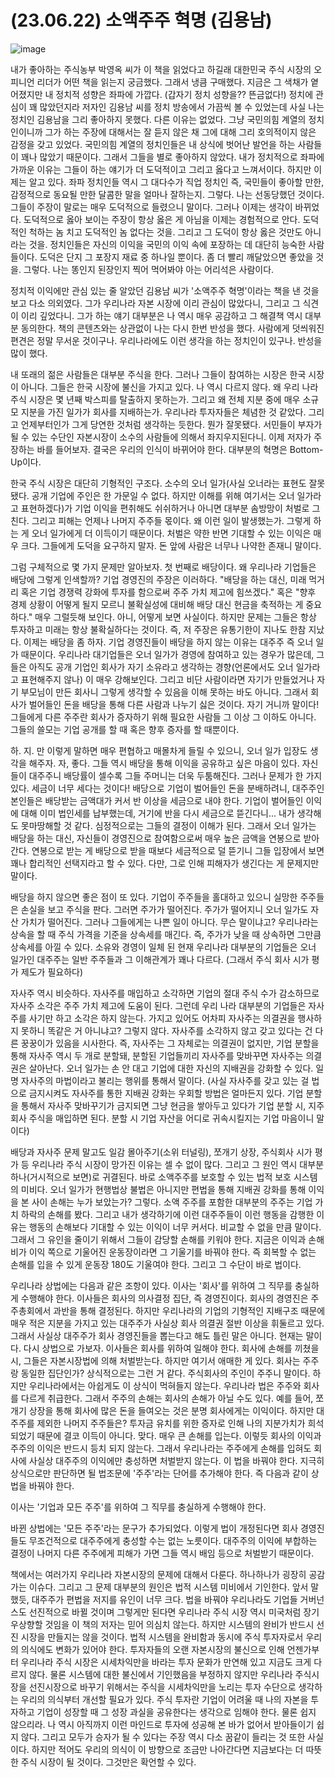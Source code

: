 # (23.06.22) 소액주주 혁명 (김용남)

![image](https://postfiles.pstatic.net/MjAyNTA0MDRfNjcg/MDAxNzQzNzc3MjM1MTUy.40mKSXSGjpil9lztEywAs4lGOwpDlp9oGp5iFEUZ5igg.2ng0limucygGixjUavc6By8cOxsrUJZO2TWSMvs3a1cg.PNG/image.png?type=w773)

내가 좋아하는 주식농부 박영옥 씨가 이 책을 읽었다고 하길래 대한민국 주식 시장의 오피니언 리더가 어떤 책을 읽는지 궁금했다. 그래서 냉큼 구매했다. 지금은 그 색채가 옅어졌지만 내 정치적 성향은 좌파에 가깝다. (갑자기 정치 성향을?? 뜬금없다!) 정치에 관심이 꽤 많았던지라 저자인 김용남 씨를 정치 방송에서 가끔씩 볼 수 있었는데 사실 나는 정치인 김용남을 그리 좋아하지 못했다. 다른 이유는 없었다. 그냥 국민의힘 계열의 정치인이니까 그가 하는 주장에 대해서는 잘 듣지 않은 채 그에 대해 그리 호의적이지 않은 감정을 갖고 있었다. 국민의힘 계열의 정치인들은 내 상식에 벗어난 발언을 하는 사람들이 꽤나 많았기 때문이다. 그래서 그들을 별로 좋아하지 않았다. 내가 정치적으로 좌파에 가까운 이유는 그들이 하는 얘기가 더 도덕적이고 그리고 옳다고 느껴서이다. 하지만 이제는 알고 있다. 좌파 정치인들 역시 그 대다수가 직업 정치인 즉, 국민들이 좋아할 만한, 감정적으로 동요될 만한 달콤한 말을 얼마나 잘하는지. 그렇다. 나는 선동당했던 것이다. 그들이 주장이 말로는 매우 도덕적으로 들렸으니 말이다. 그러나 이제는 생각이 바뀌었다. 도덕적으로 옳아 보이는 주장이 항상 옳은 게 아님을 이제는 경험적으로 안다. 도덕적인 척하는 놈 치고 도덕적인 놈 없다는 것을. 그리고 그 도덕이 항상 옳은 것만도 아니라는 것을. 정치인들은 자신의 이익을 국민의 이익 속에 포장하는 데 대단히 능숙한 사람들이다. 도덕은 단지 그 포장지 재료 중 하나일 뿐이다. 좀 더 빨리 깨달았으면 좋았을 것을. 그렇다. 나는 똥인지 된장인지 찍어 먹어봐야 아는 어리석은 사람이다.

 

정치적 이익에만 관심 있는 줄 알았던 김용남 씨가 \'소액주주 혁명\'이라는 책을 낸 것을 보고 다소 의외였다. 그가 우리나라 자본 시장에 이리 관심이 많았다니, 그리고 그 식견이 이리 깊었다니. 그가 하는 얘기 대부분은 나 역시 매우 공감하고 그 해결책 역시 대부분 동의한다. 책의 콘텐츠와는 상관없이 나는 다시 한번 반성을 했다. 사람에게 덧씌워진 편견은 정말 무서운 것이구나. 우리나라에도 이런 생각을 하는 정치인이 있구나. 반성을 많이 했다. 

 

내 또래의 젊은 사람들은 대부분 주식을 한다. 그러나 그들이 참여하는 시장은 한국 시장이 아니다. 그들은 한국 시장에 불신을 가지고 있다. 나 역시 다르지 않다. 왜 우리 나라 주식 시장은 몇 년째 박스피를 탈출하지 못하는가. 그리고 왜 전체 지분 중에 매우 소규모 지분을 가진 일가가 회사를 지배하는가. 우리나라 투자자들은 체념한 것 같았다. 그리고 언제부터인가 그게 당연한 것처럼 생각하는 듯한다. 뭔가 잘못됐다. 서민들이 부자가 될 수 있는 수단인 자본시장이 소수의 사람들에 의해서 좌지우지된다니. 이제 저자가 주장하는 바를 들어보자. 결국은 우리의 인식이 바뀌어야 한다. 대부분의 혁명은 Bottom-Up이다.

 

한국 주식 시장은 대단히 기형적인 구조다. 소수의 오너 일가(사실 오너라는 표현도 잘못됐다. 공개 기업에 주인은 한 가문일 수 없다. 하지만 이해를 위해 여기서는 오너 일가라고 표현하겠다)가 기업 이익을 편취해도 쉬쉬하거나 아니면 대부분 솜방망이 처벌로 그친다. 그리고 피해는 언제나 나머지 주주들 몫이다. 왜 이런 일이 발생했는가. 그렇게 하는 게 오너 일가에게 더 이득이기 때문이다. 처벌은 약한 반면 기대할 수 있는 이익은 매우 크다. 그들에게 도덕을 요구하지 말자. 돈 앞에 사람은 너무나 나약한 존재니 말이다.

 

그럼 구체적으로 몇 가지 문제만 알아보자. 첫 번째로 배당이다. 왜 우리나라 기업들은 배당에 그렇게 인색할까? 기업 경영진의 주장은 이러하다. \"배당을 하는 대신, 미래 먹거리 혹은 기업 경쟁력 강화에 투자를 함으로써 주주 가치 제고에 힘쓰겠다.\" 혹은 \"향후 경제 상황이 어떻게 될지 모르니 불확실성에 대비해 배당 대신 현금을 축적하는 게 중요하다.\" 매우 그럴듯해 보인다. 아니, 어떻게 보면 사실이다. 하지만 문제는 그들은 항상 투자하고 미래는 항상 불확실하다는 것이다. 즉, 저 주장은 유통기한이 지나도 한참 지났다. 이제는 배당을 좀 하자. 기업 경영진들이 배당을 하지 않는 이유는 대주주 즉 오너 일가 때문이다. 우리나라 대기업들은 오너 일가가 경영에 참여하고 있는 경우가 많은데, 그들은 아직도 공개 기업인 회사가 자기 소유라고 생각하는 경향(언론에서도 오너 일가라고 표현해주지 않나) 이 매우 강해보인다. 그리고 비단 사람이라면 자기가 만들었거나 자기 부모님이 만든 회사니 그렇게 생각할 수 있음을 이해 못하는 바도 아니다. 그래서 회사가 벌어들인 돈을 배당을 통해 다른 사람과 나누기 싫은 것이다. 자기 거니까 말이다! 그들에게 다른 주주란 회사가 증자하기 위해 필요한 사람들 그 이상 그 이하도 아니다. 그들의 쓸모는 기업 공개를 할 때 혹은 향후 증자를 할 때뿐이다.

 

하. 지. 만 이렇게 말하면 매우 편협하고 매몰차게 들릴 수 있으니, 오너 일가 입장도 생각을 해주자. 자, 좋다. 그들 역시 배당을 통해 이익을 공유하고 싶은 마음이 있다. 자신들이 대주주니 배당률이 셀수록 그들 주머니는 더욱 두툼해진다. 그러나 문제가 한 가지 있다. 세금이 너무 세다는 것이다! 배당으로 기업이 벌어들인 돈을 분배하려니, 대주주인 본인들은 배당받는 금액대가 커서 반 이상을 세금으로 내야 한다. 기업이 벌어들인 이익에 대해 이미 법인세를 납부했는데, 거기에 반을 다시 세금으로 뜯긴다니... 내가 생각해도 못마땅해할 것 같다. 심정적으로는 그들의 결정이 이해가 된다. 그래서 오너 일가는 배당을 하는 대신, 자신들이 경영진으로 참여함으로써 매우 높은 금액을 연봉으로 받아간다. 연봉으로 받는 게 배당으로 받을 때보다 세금적으로 덜 뜯기니 그들 입장에서 보면 꽤나 합리적인 선택지라고 할 수 있다. 다만, 그로 인해 피해자가 생긴다는 게 문제지만 말이다.

 

배당을 하지 않으면 좋은 점이 또 있다. 기업이 주주들을 홀대하고 있으니 실망한 주주들은 손실을 보고 주식을 판다. 그러면 주가가 떨어진다. 주가가 떨어지니 오너 일가도 자산 가치가 떨어진다. 그러나 그들에게는 나쁜 일이 아니다. 무슨 말이냐고? 우리나라는 상속을 할 때 주식 가격을 기준을 상속세를 매긴다. 즉, 주가가 낮을 때 상속하면 그만큼 상속세를 아낄 수 있다. 소유와 경영이 일체 된 현재 우리나라 대부분의 기업들은 오너 일가인 대주주는 일반 주주들과 그 이해관계가 꽤나 다르다. (그래서 주식 회사 시가 평가 제도가 필요하다)

 

자사주 역시 비슷하다. 자사주를 매입하고 소각하면 기업의 절대 주식 수가 감소하므로 자사주 소각은 주주 가치 제고에 도움이 된다. 그런데 우리 나라 대부분의 기업들은 자사주를 사기만 하고 소각은 하지 않는다. 가지고 있어도 어차피 자사주는 의결권을 행사하지 못하니 똑같은 거 아니냐고? 그렇지 않다. 자사주를 소각하지 않고 갖고 있다는 건 다른 꿍꿍이가 있음을 시사한다. 즉, 자사주는 그 자체로는 의결권이 없지만, 기업 분할을 통해 자사주 역시 두 개로 분할돼, 분할된 기업들끼리 자사주를 맞바꾸면 자사주는 의결권은 살아난다. 오너 일가는 손 안 대고 기업에 대한 자신의 지배권을 강화할 수 있다. 일명 자사주의 마법이라고 불리는 행위를 통해서 말이다. (사실 자사주를 갖고 있는 걸 법으로 금지시켜도 자사주를 통한 지배권 강화는 우회할 방법은 얼마든지 있다. 기업 분할을 통해서 자사주 맞바꾸기가 금지되면 그냥 현금을 쌓아두고 있다가 기업 분할 시, 지주 회사 주식을 매입하면 된다. 분할 시 기업 자산을 어디로 귀속시킬지는 기업 마음이니 말이다)

 

배당과 자사주 문제 말고도 일감 몰아주기(소위 터널링), 쪼개기 상장, 주식회사 시가 평가 등 우리나라 주식 시장이 망가진 이유는 셀 수 없이 많다. 그리고 그 원인 역시 대부분 하나(거시적으로 보면)로 귀결된다. 바로 소액주주를 보호할 수 있는 법적 보호 시스템의 미비다. 오너 일가가 현행법상 불법은 아니지만 편법을 통해 지배권 강화를 통해 이익을 본 사이 손해는 누가 보았는가? 그렇다. 소액 주주를 포함한 대부분의 주주는 기업 가치 하락의 손해를 봤다. 그리고 내가 생각하기에 이런 대주주들이 이런 행동을 감행한 이유는 행동의 손해보다 기대할 수 있는 이익이 너무 커서다. 비교할 수 없을 만큼 말이다. 그래서 그 유인을 줄이기 위해서 그들이 감당할 손해를 키워야 한다. 지금은 이익과 손해비가 이익 쪽으로 기울어진 운동장이라면 그 기울기를 바꿔야 한다. 즉 회복할 수 없는 손해를 입을 수 있게 운동장 180도 기울여야 한다. 그리고 그 수단이 바로 법이다.

 

우리나라 상법에는 다음과 같은 조항이 있다. 이사는 \'회사\'를 위하여 그 직무를 충실하게 수행해야 한다. 이사들은 회사의 의사결정 집단, 즉 경영진이다. 회사의 경영진은 주주총회에서 과반을 통해 결정된다. 하지만 우리나라의 기업의 기형적인 지배구조 때문에 매우 적은 지분을 가지고 있는 대주주가 사실상 회사 의결권 절반 이상을 휘둘르고 있다. 그래서 사실상 대주주가 회사 경영진들을 뽑는다고 해도 틀린 말은 아니다. 현재는 말이다. 다시 상법으로 가보자. 이사들은 회사를 위하여 일해야 한다. 회사에 손해를 끼쳤을 시, 그들은 자본시장법에 의해 처벌받는다. 하지만 여기서 애매한 게 있다. 회사는 주주랑 동일한 집단인가? 상식적으로는 그런 거 같다. 주식회사의 주인이 주주니 말이다. 하지만 우리나라에서는 아쉽게도 이 상식이 먹혀들지 않는다. 우리나라 법은 주주와 회사를 다르게 취급한다. 그래서 주주의 손해는 회사의 손해가 아닐 수도 있다. 예를 들어, 쪼개기 상장을 통해 회사에 많은 돈을 들여오는 것은 분명 회사에게는 이익이다. 하지만 대주주를 제외한 나머지 주주들은? 투자금 유치를 위한 증자로 인해 나의 지분가치가 희석되었기 때문에 결코 이득이 아니다. 맞다. 매우 큰 손해를 입는다. 이렇듯 회사의 이익과 주주의 이익은 반드시 등치 되지 않는다. 그래서 우리나라는 주주에게 손해를 입혀도 회사에 사실상 대주주의 이익에만 충성하면 처벌받지 않는다. 이 법을 바꿔야 한다. 지극히 상식으로만 판단하면 될 법조문에 \'주주\'라는 단어를 추가해야 한다. 즉 다음과 같이 상법을 바꿔야 한다.

이사는 \'기업과 모든 주주\'를 위하여 그 직무를 충실하게 수행해야 한다.

바뀐 상법에는 \'모든 주주\'라는 문구가 추가되었다. 이렇게 법이 개정된다면 회사 경영진들도 무조건적으로 대주주에게 충성할 수는 없는 노릇이다. 대주주의 이익에 부합하는 결정이 나머지 다른 주주에게 피해가 가면 그들 역시 배임 등으로 처벌받기 때문이다. 

 

책에서는 여러가지 우리나라 자본시장의 문제에 대해서 다룬다. 하나하나가 굉장히 공감 가는 이슈다. 그리고 그 문제 대부분의 원인은 법적 시스템 미비에서 기인한다. 앞서 말했듯, 대주주가 편법을 저지를 유인이 너무 크다. 법을 바꿔야 우리나라도 기업들 거버넌스도 선진적으로 바뀔 것이며 그렇게만 된다면 우리나라 주식 시장 역시 미국처럼 장기 우상향할 것임을 이 책의 저자는 믿어 의심치 않는다. 하지만 시스템의 완비가 반드시 선진 시장을 만들지는 않을 것이다. 법적 시스템을 완비함과 동시에 주식 투자자로서 우리의 의식에도 변화가 있어야 한다. 투자자들의 오랜 자본시장의 불신으로 인해 언젠가부터 우리나라 주식 시장은 시세차익만을 바라는 투자 문화가 만연해 있고 지금도 크게 다르지 않다. 물론 시스템에 대한 불신에서 기인했음을 부정하지 않지만 우리나라 주식시장을 선진시장으로 바꾸기 위해서는 주식을 시세차익만을 노리는 투자 수단으로 생각하는 우리의 의식부터 개선할 필요가 있다. 주식 투자란 기업이 어려울 때 나의 자본을 투자하고 기업이 성장할 때 그 성장 과실을 공유한다는 생각으로 임해야 한다. 물론 쉽지 않으리라. 나 역시 아직까지 이런 마인드로 투자에 성공해 본 바가 없어서 받아들이기 쉽지 않다. 그리고 모두가 승자가 될 수 있다는 주장 역시 다소 꿈같이 들리는 것 또한 사실이다. 하지만 적어도 우리의 의식이 이 방향으로 조금만 나아간다면 지금보다는 더 따뜻한 주식 시장이 될 것이다. 그것만은 확언할 수 있다.


